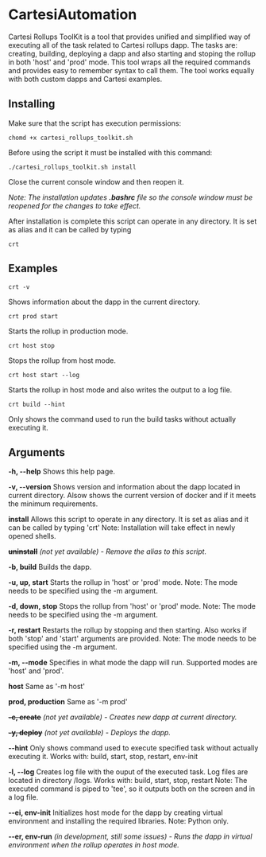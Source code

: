 # CartesiAutomation

Cartesi Rollups ToolKit is a tool that provides unified and simplified way of executing all of the task related to Cartesi rollups dapp.
The tasks are: creating, building, deploying a dapp and also starting and stoping the rollup in both 'host' and 'prod' mode.
This tool wraps all the required commands and provides easy to remember syntax to call them.
The tool works equally with both custom dapps and Cartesi examples.

## Installing

Make sure that the script has execution permissions:
```shell
chomd +x cartesi_rollups_toolkit.sh
```

Before using the script it must be installed with this command:
```shell
./cartesi_rollups_toolkit.sh install
```
Close the current console window and then reopen it.

*Note: The installation updates __.bashrc__ file so the console window must be reopened for the changes to take effect.*

After installation is complete this script can operate in any directory. It is set as alias and it can be called by typing
```shell
crt
```

## Examples

```shell
crt -v
```
Shows information about the dapp in the current directory.

```shell
crt prod start
```
Starts the rollup in production mode.

```shell
crt host stop
```
Stops the rollup from host mode.

```shell
crt host start --log
```
Starts the rollup in host mode and also writes the output to a log file.

```shell
crt build --hint
```
Only shows the command used to run the build tasks without actually executing it.

## Arguments

**-h, --help**
	Shows this help page.

**-v, --version**
	Shows version and information about the dapp located in current directory.
	Alsow shows the current version of docker and if it meets the minimum requirements.

**install**
	Allows this script to operate in any directory. It is set as alias and it can be called by typing 'crt'
	Note: Installation will take effect in newly opened shells.

~~**uninstall**~~
	*(not yet available) - Remove the alias to this script.*

**-b, build**
	Builds the dapp.

**-u, up, start**
	Starts the rollup in 'host' or 'prod' mode.
	Note: The mode needs to be specified using the -m argument.

**-d, down, stop**
	Stops the rollup from 'host' or 'prod' mode.
	Note: The mode needs to be specified using the -m argument.

**-r, restart**
	Restarts the rollup by stopping and then starting.
	Also works if both 'stop' and 'start' arguments are provided.
	Note: The mode needs to be specified using the -m argument.

**-m, --mode**
	Specifies in what mode the dapp will run. Supported modes are 'host' and 'prod'.

**host**
	Same as '-m host'

**prod, production**
	Same as '-m prod'

~~**-c, create**~~
	*(not yet available) - Creates new dapp at current directory.*

~~**-y, deploy**~~
	*(not yet available) - Deploys the dapp.*

**--hint**
	Only shows command used to execute specified task without actually executing it.
	Works with: build, start, stop, restart, env-init

**-l, --log**
	Creates log file with the ouput of the executed task. Log files are located in directory /logs.
	Works with: build, start, stop, restart
	Note: The executed command is piped to 'tee', so it outputs both on the screen and in a log file.

**--ei, env-init**
	Initializes host mode for the dapp by creating virtual environment and installing the required libraries.
	Note: Python only.

**--er, env-run**
	*(in development, still some issues) - Runs the dapp in virtual environment when the rollup operates in host mode.*
